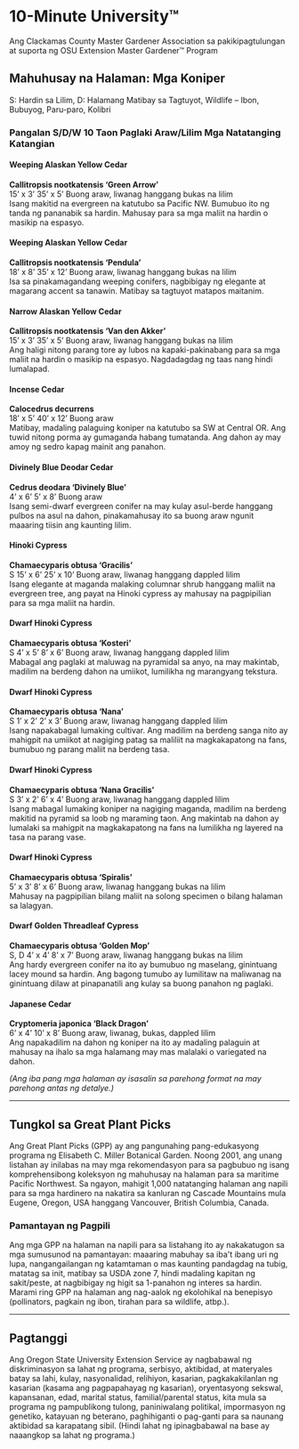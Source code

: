 # 10-Minute University™  
Ang Clackamas County Master Gardener Association sa pakikipagtulungan at suporta ng OSU Extension Master Gardener™ Program  

## Mahuhusay na Halaman: Mga Koniper  
S: Hardin sa Lilim, D: Halamang Matibay sa Tagtuyot, Wildlife – Ibon, Bubuyog, Paru-paro, Kolibri  

### Pangalan S/D/W 10 Taon Paglaki Araw/Lilim Mga Natatanging Katangian  
#### Weeping Alaskan Yellow Cedar  
**Callitropsis nootkatensis ‘Green Arrow’**  
15’ x 3’ 35’ x 5’ Buong araw, liwanag hanggang bukas na lilim  
Isang makitid na evergreen na katutubo sa Pacific NW. Bumubuo ito ng tanda ng pananabik sa hardin. Mahusay para sa mga maliit na hardin o masikip na espasyo.  

#### Weeping Alaskan Yellow Cedar  
**Callitropsis nootkatensis ‘Pendula’**  
18’ x 8’ 35’ x 12’ Buong araw, liwanag hanggang bukas na lilim  
Isa sa pinakamagandang weeping conifers, nagbibigay ng elegante at magarang accent sa tanawin. Matibay sa tagtuyot matapos maitanim.  

#### Narrow Alaskan Yellow Cedar  
**Callitropsis nootkatensis ‘Van den Akker’**  
15’ x 3’ 35’ x 5’ Buong araw, liwanag hanggang bukas na lilim  
Ang haligi nitong parang tore ay lubos na kapaki-pakinabang para sa mga maliit na hardin o masikip na espasyo. Nagdadagdag ng taas nang hindi lumalapad.  

#### Incense Cedar  
**Calocedrus decurrens**  
18’ x 5’ 40’ x 12’ Buong araw  
Matibay, madaling palaguing koniper na katutubo sa SW at Central OR. Ang tuwid nitong porma ay gumaganda habang tumatanda. Ang dahon ay may amoy ng sedro kapag mainit ang panahon.  

#### Divinely Blue Deodar Cedar  
**Cedrus deodara ‘Divinely Blue’**  
4’ x 6’ 5’ x 8’ Buong araw  
Isang semi-dwarf evergreen conifer na may kulay asul-berde hanggang pulbos na asul na dahon, pinakamahusay ito sa buong araw ngunit maaaring tiisin ang kaunting lilim.  

#### Hinoki Cypress  
**Chamaecyparis obtusa ‘Gracilis’**  
S 15’ x 6’ 25’ x 10’ Buong araw, liwanag hanggang dappled lilim  
Isang elegante at maganda malaking columnar shrub hanggang maliit na evergreen tree, ang payat na Hinoki cypress ay mahusay na pagpipilian para sa mga maliit na hardin.  

#### Dwarf Hinoki Cypress  
**Chamaecyparis obtusa ‘Kosteri’**  
S 4’ x 5’ 8’ x 6’ Buong araw, liwanag hanggang dappled lilim  
Mabagal ang paglaki at maluwag na pyramidal sa anyo, na may makintab, madilim na berdeng dahon na umiikot, lumilikha ng marangyang tekstura.  

#### Dwarf Hinoki Cypress  
**Chamaecyparis obtusa ‘Nana’**  
S 1’ x 2’ 2’ x 3’ Buong araw, liwanag hanggang dappled lilim  
Isang napakabagal lumaking cultivar. Ang madilim na berdeng sanga nito ay mahigpit na umiikot at nagiging patag sa maliliit na magkakapatong na fans, bumubuo ng parang maliit na berdeng tasa.  

#### Dwarf Hinoki Cypress  
**Chamaecyparis obtusa ‘Nana Gracilis’**  
S 3’ x 2’ 6’ x 4’ Buong araw, liwanag hanggang dappled lilim  
Isang mabagal lumaking koniper na nagiging maganda, madilim na berdeng makitid na pyramid sa loob ng maraming taon. Ang makintab na dahon ay lumalaki sa mahigpit na magkakapatong na fans na lumilikha ng layered na tasa na parang vase.  

#### Dwarf Hinoki Cypress  
**Chamaecyparis obtusa ‘Spiralis’**  
5’ x 3’ 8’ x 6’ Buong araw, liwanag hanggang bukas na lilim  
Mahusay na pagpipilian bilang maliit na solong specimen o bilang halaman sa lalagyan.  

#### Dwarf Golden Threadleaf Cypress  
**Chamaecyparis obtusa ‘Golden Mop’**  
S, D 4’ x 4’ 8’ x 7’ Buong araw, liwanag hanggang bukas na lilim  
Ang hardy evergreen conifer na ito ay bumubuo ng maselang, ginintuang lacey mound sa hardin. Ang bagong tumubo ay lumilitaw na maliwanag na ginintuang dilaw at pinapanatili ang kulay sa buong panahon ng paglaki.  

#### Japanese Cedar  
**Cryptomeria japonica ‘Black Dragon’**  
6’ x 4’ 10’ x 8’ Buong araw, liwanag, bukas, dappled lilim  
Ang napakadilim na dahon ng koniper na ito ay madaling palaguin at mahusay na ihalo sa mga halamang may mas malalaki o variegated na dahon.  

*(Ang iba pang mga halaman ay isasalin sa parehong format na may parehong antas ng detalye.)*  

---

## Tungkol sa Great Plant Picks  
Ang Great Plant Picks (GPP) ay ang pangunahing pang-edukasyong programa ng Elisabeth C. Miller Botanical Garden. Noong 2001, ang unang listahan ay inilabas na may mga rekomendasyon para sa pagbubuo ng isang komprehensibong koleksyon ng mahuhusay na halaman para sa maritime Pacific Northwest. Sa ngayon, mahigit 1,000 natatanging halaman ang napili para sa mga hardinero na nakatira sa kanluran ng Cascade Mountains mula Eugene, Oregon, USA hanggang Vancouver, British Columbia, Canada.  

### Pamantayan ng Pagpili  
Ang mga GPP na halaman na napili para sa listahang ito ay nakakatugon sa mga sumusunod na pamantayan: maaaring mabuhay sa iba't ibang uri ng lupa, nangangailangan ng katamtaman o mas kaunting pandagdag na tubig, matatag sa init, matibay sa USDA zone 7, hindi madaling kapitan ng sakit/peste, at nagbibigay ng higit sa 1-panahon ng interes sa hardin. Marami ring GPP na halaman ang nag-aalok ng ekolohikal na benepisyo (pollinators, pagkain ng ibon, tirahan para sa wildlife, atbp.).  

---

## Pagtanggi  
Ang Oregon State University Extension Service ay nagbabawal ng diskriminasyon sa lahat ng programa, serbisyo, aktibidad, at materyales batay sa lahi, kulay, nasyonalidad, relihiyon, kasarian, pagkakakilanlan ng kasarian (kasama ang pagpapahayag ng kasarian), oryentasyong sekswal, kapansanan, edad, marital status, familial/parental status, kita mula sa programa ng pampublikong tulong, paniniwalang politikal, impormasyon ng genetiko, katayuan ng beterano, paghihiganti o pag-ganti para sa naunang aktibidad sa karapatang sibil. (Hindi lahat ng ipinagbabawal na base ay naaangkop sa lahat ng programa.)